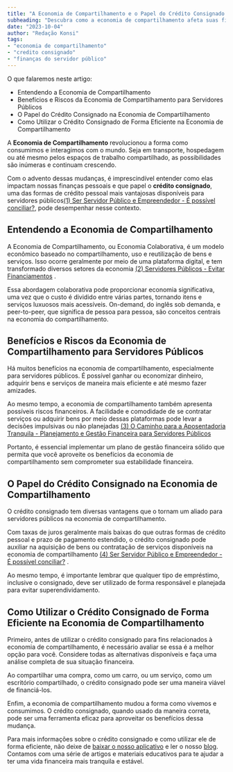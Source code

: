 ```yaml
---
title: "A Economia de Compartilhamento e o Papel do Crédito Consignado na Vida do Servidor Público"
subheading: "Descubra como a economia de compartilhamento afeta suas finanças e como o crédito consignado pode ajudá-lo a tirar o máximo proveito desta revolução."
date: "2023-10-04"
author: "Redação Konsi"
tags:
- "economia de compartilhamento"
- "credito consignado"
- "finanças do servidor público"
---
```


O que falaremos neste artigo:
- Entendendo a Economia de Compartilhamento
- Benefícios e Riscos da Economia de Compartilhamento para Servidores Públicos
- O Papel do Crédito Consignado na Economia de Compartilhamento
- Como Utilizar o Crédito Consignado de Forma Eficiente na Economia de Compartilhamento

A **Economia de Compartilhamento** revolucionou a forma como consumimos e interagimos com o mundo. Seja em transporte, hospedagem ou até mesmo pelos espaços de trabalho compartilhado, as possibilidades são inúmeras e continuam crescendo.

Com o advento dessas mudanças, é imprescindível entender como elas impactam nossas finanças pessoais e que papel o **crédito consignado**, uma das formas de crédito pessoal mais vantajosas disponíveis para servidores públicos[(1) Ser Servidor Público e Empreendedor - É possível conciliar?](http://konsi.com.br/postagens/ser-servidor-pblico-e-empreendedor-possvel-conciliar.md), pode desempenhar nesse contexto.

## Entendendo a Economia de Compartilhamento

A Economia de Compartilhamento, ou Economia Colaborativa, é um modelo econômico baseado no compartilhamento, uso e reutilização de bens e serviços. Isso ocorre geralmente por meio de uma plataforma digital, e tem transformado diversos setores da economia [(2) Servidores Públicos - Evitar Financiamentos](http://konsi.com.br/postagens/servidores-publicos-evitar-endividamento.md) .  

Essa abordagem colaborativa pode proporcionar economia significativa, uma vez que o custo é dividido entre várias partes, tornando itens e serviços luxuosos mais acessíveis. On-demand, do inglês sob demanda, e peer-to-peer, que significa de pessoa para pessoa, são conceitos centrais na economia do compartilhamento.

## Benefícios e Riscos da Economia de Compartilhamento para Servidores Públicos

Há muitos benefícios na economia de compartilhamento, especialmente para servidores públicos. É possível ganhar ou economizar dinheiro, adquirir bens e serviços de maneira mais eficiente e até mesmo fazer amizades.

Ao mesmo tempo, a economia de compartilhamento também apresenta possíveis riscos financeiros. A facilidade e comodidade de se contratar serviços ou adquirir bens por meio dessas plataformas pode levar a decisões impulsivas ou não planejadas [(3) O Caminho para a Aposentadoria Tranquila - Planejamento e Gestão Financeira para Servidores Públicos](http://konsi.com.br/postagens/o-caminho-para-a-aposentadoria-tranquila-planejamento-e-gesto-financeira-para-servidores-pblicos.md) 

Portanto, é essencial implementar um plano de gestão financeira sólido que permita que você aproveite os benefícios da economia de compartilhamento sem comprometer sua estabilidade financeira.

## O Papel do Crédito Consignado na Economia de Compartilhamento

O crédito consignado tem diversas vantagens que o tornam um aliado para servidores públicos na economia de compartilhamento.

Com taxas de juros geralmente mais baixas do que outras formas de crédito pessoal e prazo de pagamento estendido, o crédito consignado pode auxiliar na aquisição de bens ou contratação de serviços disponíveis na economia de compartilhamento [(4) Ser Servidor Público e Empreendedor - É possível conciliar?](http://konsi.com.br/postagens/ser-servidor-pblico-e-empreendedor-possvel-conciliar.md) .

Ao mesmo tempo, é importante lembrar que qualquer tipo de empréstimo, inclusive o consignado, deve ser utilizado de forma responsável e planejada para evitar superendividamento.

## Como Utilizar o Crédito Consignado de Forma Eficiente na Economia de Compartilhamento

Primeiro, antes de utilizar o crédito consignado para fins relacionados à economia de compartilhamento, é necessário avaliar se essa é a melhor opção para você. Considere todas as alternativas disponíveis e faça uma análise completa de sua situação financeira.

Ao compartilhar uma compra, como um carro, ou um serviço, como um escritório compartilhado, o crédito consignado pode ser uma maneira viável de financiá-los.

Enfim, a economia de compartilhamento mudou a forma como vivemos e consumimos. O crédito consignado, quando usado da maneira correta, pode ser uma ferramenta eficaz para aproveitar os benefícios dessa mudança. 

Para mais informações sobre o crédito consignado e como utilizar ele de forma eficiente, não deixe de [baixar o nosso aplicativo](http://konsi.com.br/app-download) e ler o nosso [blog](http://konsi.com.br/postagens). Contamos com uma série de artigos e materiais educativos para te ajudar a ter uma vida financeira mais tranquila e estável.